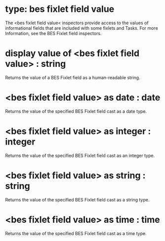 # type: bes fixlet field value

The &lt;bes fixlet field value&lt; inspectors provide access to the values of informational fields that are included with some fixlets and Tasks. For more Information, see the BES Fixlet field inspectors.

# display value of &lt;bes fixlet field value&gt; : string

Returns the value of a BES Fixlet field as a human-readable string.

# &lt;bes fixlet field value&gt; as date : date

Returns the value of the specified BES Fixlet field cast as a date type.

# &lt;bes fixlet field value&gt; as integer : integer

Returns the value of the specified BES Fixlet field cast as an integer type.

# &lt;bes fixlet field value&gt; as string : string

Returns the value of the specified BES Fixlet field cast as a string type.

# &lt;bes fixlet field value&gt; as time : time

Returns the value of the specified BES Fixlet field cast as a time type.
